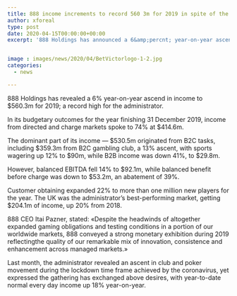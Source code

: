 ```yaml
---
title: 888 income increments to record 560 3m for 2019 in spite of the fact that benefit falls
author: xforeal 
type: post
date: 2020-04-15T00:00:00+00:00
excerpt: '888 Holdings has announced a 6&amp;percnt; year-on-year ascend in income to $560 '


image : images/news/2020/04/BetVictorlogo-1-2.jpg
categories:
  - news

---
```

888 Holdings has revealed a 6&percnt; year-on-year ascend in income to $560.3m for 2019; a record high for the administrator. 

In its budgetary outcomes for the year finishing 31 December 2019, income from directed and charge markets spoke to 74&percnt; at $414.6m. 

The dominant part of its income &#8212; $530.5m originated from B2C tasks, including $359.3m from B2C gambling club, a 13&percnt; ascent, with sports wagering up 12&percnt; to $90m, while B2B income was down 41&percnt;, to $29.8m. 

However, balanced EBITDA fell 14&percnt; to $92.1m, while balanced benefit before charge was down to $53.2m, an abatement of 39&percnt;. 

Customer obtaining expanded 22&percnt; to more than one million new players for the year. The UK was the administrator&#8217;s best-performing market, getting $204.1m of income, up 20&percnt; from 2018. 

888 CEO Itai Pazner, stated: &#171;Despite the headwinds of altogether expanded gaming obligations and testing conditions in a portion of our worldwide markets, 888 conveyed a strong monetary exhibition during 2019 reflectingthe quality of our remarkable mix of innovation, consistence and enhancement across managed markets.&#187; 

Last month, the administrator revealed an ascent in club and poker movement during the lockdown time frame achieved by the coronavirus, yet expressed the gathering has exchanged above desires, with year-to-date normal every day income up 18&percnt; year-on-year.